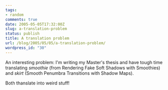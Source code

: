 ```yaml
---
tags:
- random
comments: true
date: 2005-05-05T17:32:00Z
slug: a-translation-problem
status: publish
title: A translation problem
url: /blog/2005/05/05/a-translation-problem/
wordpress_id: "30"
---
```


An interesting problem: I'm writing my Master's thesis and have tough time translating _smoothie_ (from Rendering Fake Soft Shadows with Smoothies) and _skirt_ (Smooth Penumbra Transitions with Shadow Maps).

Both thanslate into weird stuff!

